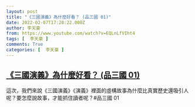 ```yaml
---
layout: post
title: "《三國演義》為什麼好看？ (品三國 01)"
date: 2022-02-07T17:28:22.000Z
author: 李天豪
from: https://www.youtube.com/watch?v=EQLnLfVIht4
tags: [  李天豪 ]
comments: True
categories: [  李天豪 ]
---
```

<!--1644254902000-->
[《三國演義》為什麼好看？ (品三國 01)](https://www.youtube.com/watch?v=EQLnLfVIht4)
------

<div>
這次，我們來說《三國演義》《演義》裡面的虛構故事為什麼比真實歷史還吸引人呢？要怎麼說故事，才能抓住讀者呢？#品三國 01
</div>
